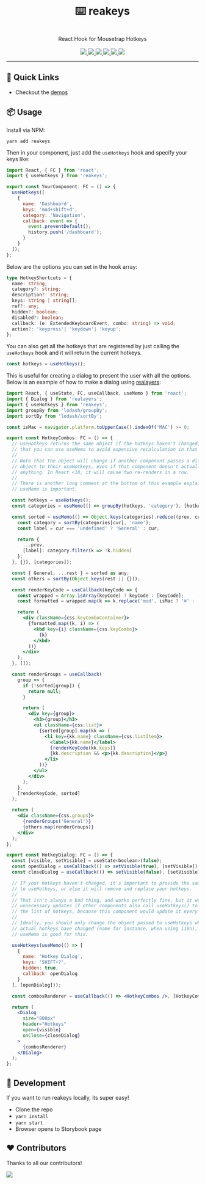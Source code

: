 <div align="center">
  <h1>⌨️ reakeys</h1>
  <br />
  React Hook for Mousetrap Hotkeys
  <br /><br />
  <a href="https://github.com/reaviz/reakeys/workflows/build/">
    <img src="https://github.com/reaviz/reakeys/workflows/build/badge.svg?branch=master" />
  </a>
  <a href="https://npm.im/reakeys">
    <img src="https://img.shields.io/npm/v/reakeys.svg" />
  </a>
  <a href="https://npm.im/reakeys">
    <img src="https://badgen.net/npm/dw/reakeys" />
  </a>
  <a href="https://github.com/realayers/reakeys/blob/master/LICENSE">
    <img src="https://badgen.now.sh/badge/license/apache2" />
  </a>
  <a href="https://bundlephobia.com/result?p=reakeys">
    <img src="https://badgen.net/bundlephobia/minzip/reakeys">
  </a>
  <a href="https://discord.gg/tt8wGExq35">
    <img src="https://img.shields.io/discord/773948315037073409?label=discord">
  </a>
</div>

---

## 🚀 Quick Links

- Checkout the [demos](https://chromatic.com/library?appId=5f6c9043bb0f530022c5df01&branch=master)

## 📦 Usage

Install via NPM:

```
yarn add reakeys
```

Then in your component, just add the `useHotkeys` hook
and specify your keys like:

```js
import React, { FC } from 'react';
import { useHotkeys } from 'reakeys';

export const YourComponent: FC = () => {
  useHotkeys([
    {
      name: 'Dashboard',
      keys: 'mod+shift+d',
      category: 'Navigation',
      callback: event => {
        event.preventDefault();
        history.push('/dashboard');
      }
    }
  ]);
};
```

Below are the options you can set in the hook array:

```ts
type HotkeyShortcuts = {
  name: string;
  category?: string;
  description?: string;
  keys: string | string[];
  ref?: any;
  hidden?: boolean;
  disabled?: boolean;
  callback: (e: ExtendedKeyboardEvent, combo: string) => void;
  action?: 'keypress'| 'keydown'| 'keyup';
};
```

You can also get all the hotkeys that are registered by just
calling the `useHotkeys` hook and it will return the current
hotkeys.

```ts
const hotkeys = useHotkeys();
```

This is useful for creating a dialog to present the user
with all the options. Below is an example of how to make
a dialog using [realayers](https://github.com/reaviz/realayers):

```jsx
import React, { useState, FC, useCallback, useMemo } from 'react';
import { Dialog } from 'realayers';
import { useHotkeys } from 'reakeys';
import groupBy from 'lodash/groupBy';
import sortBy from 'lodash/sortBy';

const isMac = navigator.platform.toUpperCase().indexOf('MAC') >= 0;

export const HotkeyCombos: FC = () => {
  // useHotkeys returns the same object if the hotkeys haven't changed, meaning
  // that you can use useMemo to avoid expensive recalculation in that case.
  //
  // Note that the object will change if another component passes a different
  // object to their useHotkeys, even if that component doesn't actually change
  // anything. In React <18, it will cause two re-renders in a row.
  //
  // There is another long comment at the bottom of this example explaining why
  // useMemo is important.

  const hotkeys = useHotkeys();
  const categories = useMemo(() => groupBy(hotkeys, 'category'), [hotkeys]);

  const sorted = useMemo(() => Object.keys(categories).reduce((prev, cur) => {
    const category = sortBy(categories[cur], 'name');
    const label = cur === 'undefined' ? 'General' : cur;

    return {
      ...prev,
      [label]: category.filter(k => !k.hidden)
    };
  }, {}), [categories]);

  const { General, ...rest } = sorted as any;
  const others = sortBy(Object.keys(rest || {}));

  const renderKeyCode = useCallback(keyCode => {
    const wrapped = Array.isArray(keyCode) ? keyCode : [keyCode];
    const formatted = wrapped.map(k => k.replace('mod', isMac ? '⌘' : 'CTRL'));

    return (
      <div className={css.keyComboContainer}>
        {formatted.map((k, i) => (
          <kbd key={i} className={css.keyCombo}>
            {k}
          </kbd>
        ))}
      </div>
    );
  }, []);

  const renderGroups = useCallback(
    group => {
      if (!sorted[group]) {
        return null;
      }

      return (
        <div key={group}>
          <h3>{group}</h3>
          <ul className={css.list}>
            {sorted[group].map(kk => (
              <li key={kk.name} className={css.listItem}>
                <label>{kk.name}</label>
                {renderKeyCode(kk.keys)}
                {kk.description && <p>{kk.description}</p>}
              </li>
            ))}
          </ul>
        </div>
      );
    },
    [renderKeyCode, sorted]
  );

  return (
    <div className={css.groups}>
      {renderGroups('General')}
      {others.map(renderGroups)}
    </div>
  );
};

export const HotkeyDialog: FC = () => {
  const [visible, setVisible] = useState<boolean>(false);
  const openDialog = useCallback(() => setVisible(true), [setVisible]);
  const closeDialog = useCallback(() => setVisible(false), [setVisible]);

  // If your hotkeys haven't changed, it's important to provide the same object
  // to useHotkeys, or else it will remove and replace your hotkeys.
  //
  // That isn't always a bad thing, and works perfectly fine, but it would cause
  // unnecessary updates if other components also call useHotkeys() to retrieve
  // the list of hotkeys, because this component would update it every render.
  //
  // Ideally, you should only change the object passed to useHotkeys when the
  // actual hotkeys have changed (name for instance, when using i18n).
  // useMemo is good for this.

  useHotkeys(useMemo(() => [
    {
      name: 'Hotkey Dialog',
      keys: 'SHIFT+?',
      hidden: true,
      callback: openDialog
    }
  ], [openDialog]));

  const combosRenderer = useCallback(() => <HotkeyCombos />, [HotkeyCombos]);

  return (
    <Dialog
      size="800px"
      header="Hotkeys"
      open={visible}
      onClose={closeDialog}
    >
      {combosRenderer}
    </Dialog>
  );
};
```

## 🔭 Development

If you want to run reakeys locally, its super easy!

- Clone the repo
- `yarn install`
- `yarn start`
- Browser opens to Storybook page

## ❤️ Contributors

Thanks to all our contributors!

<a href="https://github.com/reaviz/reakeys/graphs/contributors"><img src="https://opencollective.com/reaviz/contributors.svg?width=890" /></a>
